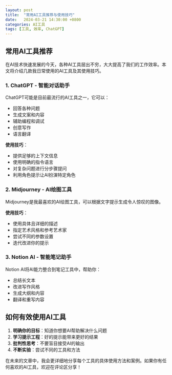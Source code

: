```yaml
---
layout: post
title:  "常用AI工具推荐与使用技巧"
date:   2024-03-21 14:30:00 +0800
categories: AI工具
tags: [工具, 效率, ChatGPT]
---
```


## 常用AI工具推荐

在AI技术快速发展的今天，各种AI工具层出不穷，大大提高了我们的工作效率。本文将介绍几款我日常使用的AI工具及其使用技巧。

### 1. ChatGPT - 智能对话助手

ChatGPT可能是目前最流行的AI工具之一，它可以：
- 回答各种问题
- 生成文案和内容
- 辅助编程和调试
- 创意写作
- 语言翻译

**使用技巧**：
- 提供足够的上下文信息
- 使用明确的指令语言
- 对复杂问题进行分步骤提问
- 利用角色提示让AI扮演特定角色

### 2. Midjourney - AI绘图工具

Midjourney是我最喜欢的AI绘图工具，可以根据文字提示生成令人惊叹的图像。

**使用技巧**：
- 使用具体且详细的描述
- 指定艺术风格和参考艺术家
- 尝试不同的参数设置
- 迭代改进你的提示

### 3. Notion AI - 智能笔记助手

Notion AI将AI能力整合到笔记工具中，帮助你：
- 总结长文本
- 改进写作风格
- 生成大纲和内容
- 翻译和重写内容

## 如何有效使用AI工具

1. **明确你的目标**：知道你想要AI帮助解决什么问题
2. **学习提示工程**：好的提示能带来更好的结果
3. **批判性思考**：不要盲目接受AI的输出
4. **不断实验**：尝试不同的工具和方法

在未来的文章中，我会更详细地分享每个工具的具体使用方法和案例。如果你有任何喜欢的AI工具，欢迎在评论区分享！ 